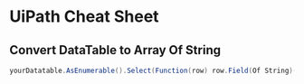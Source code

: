 # UiPath Cheat Sheet

## Convert DataTable to Array Of String
```csharp
yourDatatable.AsEnumerable().Select(Function(row) row.Field(Of String)("Text")).ToArray()
```
